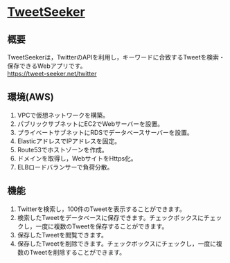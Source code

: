 # <a href="https://tweet-seeker.net/twitter">TweetSeeker</a>
## 概要
TweetSeekerは，TwitterのAPIを利用し，キーワードに合致するTweetを検索・保存できるWebアプリです。<br>
https://tweet-seeker.net/twitter
## 環境(AWS)
1. VPCで仮想ネットワークを構築。
2. パブリックサブネットにEC2でWebサーバーを設置。
3. プライベートサブネットにRDSでデータベースサーバーを設置。
4. ElasticアドレスでIPアドレスを固定。
5. Route53でホストゾーンを作成。
6. ドメインを取得し，WebサイトをHttps化。
7. ELBロードバランサーで負荷分散。
## 機能
1. Twitterを検索し，100件のTweetを表示することができます。
2. 検索したTweetをデータベースに保存できます。チェックボックスにチェックし，一度に複数のTweetを保存することができます。
3. 保存したTweetを閲覧できます。
4. 保存したTweetを削除できます。チェックボックスにチェックし，一度に複数のTweetを削除することができます。
